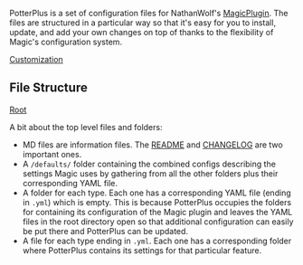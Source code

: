 PotterPlus is a set of configuration files for NathanWolf's [MagicPlugin](https://github.com/elBukkit/MagicPlugin). The files are structured in a particular way so that it's easy for you to install, update, and add your own changes on top of thanks to the flexibility of Magic's configuration system.

[Customization](https://github.com/tsgrissom/PotterPlus/wiki/Customization)

## File Structure

[Root](https://github.com/tsgrissom/PotterPlus)

A bit about the top level files and folders:

* MD files are information files. The [README](https://github.com/tsgrissom/PotterPlus/blob/master/README.md) and [CHANGELOG](https://github.com/tsgrissom/PotterPlus/blob/master/CHANGELOG.md) are two important ones.
* A `/defaults/` folder containing the combined configs describing the settings Magic uses by gathering from all the other folders plus their corresponding YAML file.
* A folder for each type. Each one has a corresponding YAML file (ending in `.yml`) which is empty. This is because PotterPlus occupies the folders for containing its configuration of the Magic plugin and leaves the YAML files in the root directory open so that additional configuration can easily be put there and PotterPlus can be updated.
* A file for each type ending in `.yml`. Each one has a corresponding folder where PotterPlus contains its settings for that particular feature.
